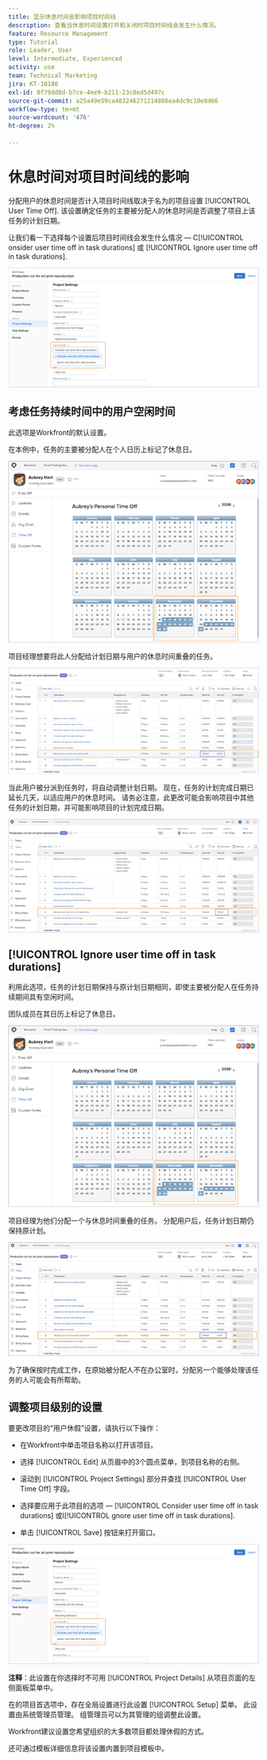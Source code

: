 ```yaml
---
title: 显示休息时间会影响项目时间线
description: 查看当休息时间设置打开和关闭时项目时间线会发生什么情况。
feature: Resource Management
type: Tutorial
role: Leader, User
level: Intermediate, Experienced
activity: use
team: Technical Marketing
jira: KT-10180
exl-id: 0f79dd8d-b7ce-4ee9-b211-23c8ed5d497c
source-git-commit: a25a49e59ca483246271214886ea4dc9c10e8d66
workflow-type: tm+mt
source-wordcount: '476'
ht-degree: 2%

---
```


# 休息时间对项目时间线的影响

分配用户的休息时间是否计入项目时间线取决于名为的项目设置 [!UICONTROL User Time Off]. 该设置确定任务的主要被分配人的休息时间是否调整了项目上该任务的计划日期。

让我们看一下选择每个设置后项目时间线会发生什么情况 — C[!UICONTROL onsider user time off in task durations] 或 [!UICONTROL Ignore user time off in task durations].

![用户休息时间设置](assets/toapt_01.png)

## 考虑任务持续时间中的用户空闲时间

此选项是Workfront的默认设置。

在本例中，任务的主要被分配人在个人日历上标记了休息日。

![个人日历](assets/toapt_02.png)

项目经理想要将此人分配给计划日期与用户的休息时间重叠的任务。

![具有日期的项目任务](assets/toapt_03.png)

当此用户被分派到任务时，将自动调整计划日期。 现在，任务的计划完成日期已延长几天，以适应用户的休息时间。 请务必注意，此更改可能会影响项目中其他任务的计划日期，并可能影响项目的计划完成日期。

![具有到期日期的项目任务](assets/toapt_04.png)

## [!UICONTROL Ignore user time off in task durations]

利用此选项，任务的计划日期保持与原计划日期相同，即使主要被分配人在任务持续期间具有空闲时间。

团队成员在其日历上标记了休息日。

![带有已标记关闭日期的pto日历](assets/toapt_05.png)

项目经理为他们分配一个与休息时间重叠的任务。 分配用户后，任务计划日期仍保持原计划。

![调整项目任务日期](assets/toapt_06.png)

为了确保按时完成工作，在原始被分配人不在办公室时，分配另一个能够处理该任务的人可能会有所帮助。

## 调整项目级别的设置

要更改项目的“用户休假”设置，请执行以下操作：

* 在Workfront中单击项目名称以打开该项目。

* 选择 [!UICONTROL Edit] 从页眉中的3个圆点菜单，到项目名称的右侧。

* 滚动到 [!UICONTROL Project Settings] 部分并查找 [!UICONTROL User Time Off] 字段。

* 选择要应用于此项目的选项 —  [!UICONTROL Consider user time off in task durations] 或I[!UICONTROL gnore user time off in task durations].

* 单击 [!UICONTROL Save] 按钮来打开窗口。

![考虑任务持续时间中的用户空闲时间](assets/toapt_07.png)


**注释**：此设置在你选择时不可用 [!UICONTROL Project Details] 从项目页面的左侧面板菜单中。

在的项目首选项中，存在全局设置进行此设置 [!UICONTROL Setup] 菜单。 此设置由系统管理员管理。 组管理员可以为其管理的组调整此设置。

Workfront建议设置您希望组织的大多数项目都处理休假的方式。

还可通过模板详细信息将该设置内置到项目模板中。
